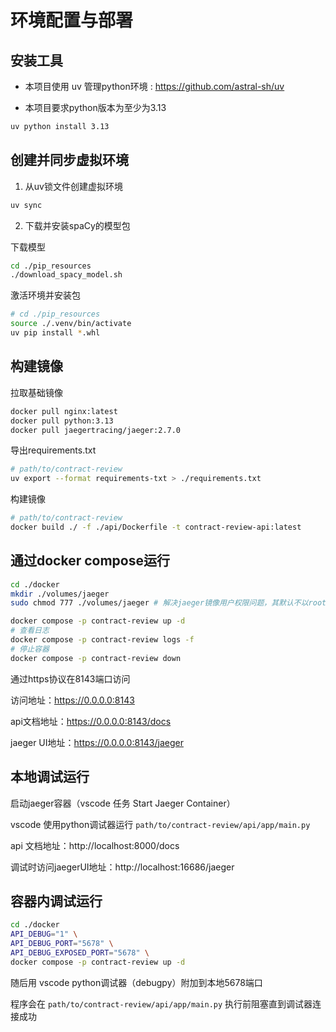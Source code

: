 # 环境配置与部署 

## 安装工具

- 本项目使用 uv 管理python环境 : https://github.com/astral-sh/uv

- 本项目要求python版本为至少为3.13

```bash
uv python install 3.13
```

## 创建并同步虚拟环境

1. 从uv锁文件创建虚拟环境

```bash
uv sync
```

2. 下载并安装spaCy的模型包

下载模型
```bash
cd ./pip_resources
./download_spacy_model.sh
```

激活环境并安装包
```bash
# cd ./pip_resources
source ./.venv/bin/activate
uv pip install *.whl
```

## 构建镜像

拉取基础镜像

```bash
docker pull nginx:latest
docker pull python:3.13
docker pull jaegertracing/jaeger:2.7.0
```

导出requirements.txt
```bash
# path/to/contract-review
uv export --format requirements-txt > ./requirements.txt
```

构建镜像

```bash
# path/to/contract-review
docker build ./ -f ./api/Dockerfile -t contract-review-api:latest
```

## 通过docker compose运行

```bash
cd ./docker
mkdir ./volumes/jaeger
sudo chmod 777 ./volumes/jaeger # 解决jaeger镜像用户权限问题，其默认不以root运行

docker compose -p contract-review up -d
# 查看日志
docker compose -p contract-review logs -f
# 停止容器
docker compose -p contract-review down
```
通过https协议在8143端口访问

访问地址：https://0.0.0.0:8143

api文档地址：https://0.0.0.0:8143/docs

jaeger UI地址：https://0.0.0.0:8143/jaeger


## 本地调试运行

启动jaeger容器（vscode 任务 Start Jaeger Container）

vscode 使用python调试器运行 ```path/to/contract-review/api/app/main.py```

api 文档地址：http://localhost:8000/docs

调试时访问jaegerUI地址：http://localhost:16686/jaeger

## 容器内调试运行

```bash
cd ./docker
API_DEBUG="1" \
API_DEBUG_PORT="5678" \
API_DEBUG_EXPOSED_PORT="5678" \
docker compose -p contract-review up -d
```

随后用 vscode python调试器（debugpy）附加到本地5678端口

程序会在 ```path/to/contract-review/api/app/main.py``` 执行前阻塞直到调试器连接成功